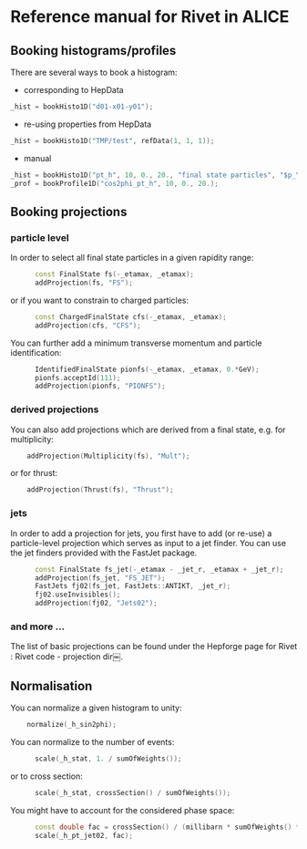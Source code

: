 # Reference manual for Rivet in ALICE

## Booking histograms/profiles
There are several ways to book a histogram:
* corresponding to HepData
```cpp
_hist = bookHisto1D("d01-x01-y01");
```
* re-using properties from HepData
```cpp
_hist = bookHisto1D("TMP/test", refData(1, 1, 1));
```
* manual
```cpp
_hist = bookHisto1D("pt_h", 10, 0., 20., "final state particles", "$p_\\perp$", "counts");
_prof = bookProfile1D("cos2phi_pt_h", 10, 0., 20.);
```

## Booking projections
### particle level
In order to select all final state particles in a given rapidity range:
```cpp
      const FinalState fs(-_etamax, _etamax);
      addProjection(fs, "FS");
```
or if you want to constrain to charged particles:
```cpp
      const ChargedFinalState cfs(-_etamax, _etamax);
      addProjection(cfs, "CFS");
```
You can further add a minimum transverse momentum and particle identification:
```cpp
      IdentifiedFinalState pionfs(-_etamax, _etamax, 0.*GeV);
      pionfs.acceptId(111);
      addProjection(pionfs, "PIONFS");
```
### derived projections
You can also add projections which are derived from a final state, e.g. for multiplicity:
```cpp
    addProjection(Multiplicity(fs), "Mult");
```
or for thrust:
```cpp
    addProjection(Thrust(fs), "Thrust");
```
### jets
In order to add a projection for jets, you first have to add (or re-use) a particle-level projection which serves as input to a jet finder. You can use the jet finders provided with the FastJet package.
```cpp
      const FinalState fs_jet(-_etamax - _jet_r, _etamax + _jet_r);
      addProjection(fs_jet, "FS_JET");
      FastJets fj02(fs_jet, FastJets::ANTIKT, _jet_r);
      fj02.useInvisibles();
      addProjection(fj02, "Jets02");
```
### and more ...
The list of basic projections can be found under the Hepforge page for Rivet : Rivet code - projection dir￼.

## Normalisation
You can normalize a given histogram to unity:
```cpp
    normalize(_h_sin2phi);
```
You can normalize to the number of events:
```cpp
      scale(_h_stat, 1. / sumOfWeights());
```
or to cross section:
```cpp
      scale(_h_stat, crossSection() / sumOfWeights());
```
You might have to account for the considered phase space:
```cpp
      const double fac = crossSection() / (millibarn * sumOfWeights() * 2 * pi * 2 * _etamax);
      scale(_h_pt_jet02, fac);
```
